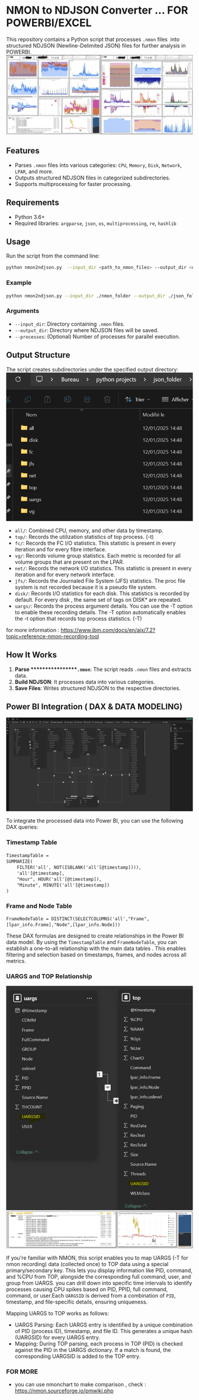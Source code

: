 # NMON to NDJSON Converter ... FOR POWERBI/EXCEL

This repository contains a Python script that processes `.nmon` files  into structured NDJSON (Newline-Delimited JSON) files for further analysis in POWERBI.
![alt text](https://github.com/nazihous/nmon2pbi/blob/main/capture5.jpg?raw=true)

## Features

- Parses `.nmon` files into various categories: `CPU`, `Memory`, `Disk`, `Network`, `LPAR`, and more.
- Outputs structured NDJSON files in categorized subdirectories.
- Supports multiprocessing for faster processing.

## Requirements

- Python 3.6+
- Required libraries: `argparse`, `json`, `os`, `multiprocessing`, `re`, `hashlib`

## Usage

Run the script from the command line:

```bash
python nmon2ndjson.py  --input_dir <path_to_nmon_files> --output_dir <output_path> --processes <num_processes>
```

### Example

```bash
python nmon2ndjson.py --input_dir ./nmon_folder --output_dir ./json_folder --processes 4
```

### Arguments

- `--input_dir`: Directory containing `.nmon` files.
- `--output_dir`: Directory where NDJSON files will be saved.
- `--processes`: (Optional) Number of processes for parallel execution.

## Output Structure

The script creates subdirectories under the specified output directory:
![alt text](https://github.com/nazihous/nmon2pbi/blob/main/capture8.jpg?raw=true)

- `all/`: Combined CPU, memory, and other data by timestamp.
- `top/`: Records the utilization statistics of top process. (-t)
- `fc/`: Records the FC I/O statistics. This statistic is present in every iteration and for every fibre interface.
- `vg/`: Records volume group statistics. Each metric is recorded for all volume groups that are present on the LPAR.
- `net/`: Records the network I/O statistics. This statistic is present in every iteration and for every network interface.
- `jfs/`: Records the Journaled File System (JFS) statistics. The proc file system is not recorded because it is a pseudo file system. 
- `disk/`: Records I/O statistics for each disk. This statistics is recorded by default. For every disk , the same set of tags on DISK* are repeated.
- `uargs/`: Records the process argument details. You can use the -T option to enable these recording details. The -T option automatically enables the -t option that records top process statistics. (-T)

for more information : https://www.ibm.com/docs/en/aix/7.2?topic=reference-nmon-recording-tool

## How It Works

1. **Parse \*\*\*\*\*\*\*\*\*\*\*\*****`.nmon`**: The script reads `.nmon` files and extracts data.
2. **Build NDJSON**: It processes data into various categories.
3. **Save Files**: Writes structured NDJSON to the respective directories.

## Power BI Integration ( DAX & DATA MODELING)
![alt text](https://github.com/nazihous/nmon2pbi/blob/main/capture3.jpg?raw=true)

To integrate the processed data into Power BI, you can use the following DAX queries:

### Timestamp Table

```DAX
TimestampTable = 
SUMMARIZE(
    FILTER('all', NOT(ISBLANK('all'[@timestamp]))),
    'all'[@timestamp],
    "Hour", HOUR('all'[@timestamp]),
    "Minute", MINUTE('all'[@timestamp])
)
```

### Frame and Node Table

```DAX
FrameNodeTable = DISTINCT(SELECTCOLUMNS('all',"Frame",[lpar_info.Frame],"Node",[lpar_info.Node]))
```

These DAX formulas are designed to create relationships in the Power BI data model. By using the `TimestampTable` and `FrameNodeTable`, you can establish a one-to-all relationship with the main data tables . This enables filtering and selection based on timestamps, frames, and nodes across all metrics.

### UARGS and TOP Relationship
![alt text](https://github.com/nazihous/nmon2pbi/blob/main/capture6.jpg?raw=true)
![alt text](https://github.com/nazihous/nmon2pbi/blob/main/capture7.jpg?raw=true)

If you're familiar with NMON, this script enables you to map UARGS (-T for nmon recording) data (collected once) to TOP data using a special primary/secondary key. This lets you display information like PID, command, and %CPU from TOP, alongside the corresponding full command, user, and group from UARGS.
you can drill down into specific time intervals to identify processes causing CPU spikes based on PID, PPID, full command, command, or user.Each `UARGSID` is derived from a combination of `PID`, timestamp, and file-specific details, ensuring uniqueness.

Mapping UARGS to TOP works as follows:
-  UARGS Parsing: Each UARGS entry is identified by a unique combination of PID (process ID), timestamp, and file ID. This generates a unique hash (UARGSID) for every UARGS entry.
-  Mapping: During TOP parsing, each process in TOP (PID) is checked against the PID in the UARGS dictionary. If a match is found, the corresponding UARGSID is added to the TOP entry.

### FOR MORE 
- you can use nmonchart to make comparison  ,  check : https://nmon.sourceforge.io/pmwiki.php
